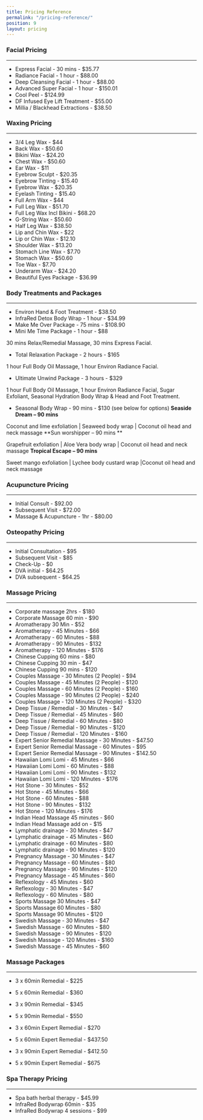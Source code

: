 ```yaml
---
title: Pricing Reference
permalink: "/pricing-reference/"
position: 9
layout: pricing
---
```


### Facial Pricing

---

- Express Facial - 30 mins - $35.77
- Radiance Facial - 1 hour - $88.00
- Deep Cleansing Facial - 1 hour - $88.00
- Advanced Super Facial - 1 hour - $150.01
- Cool Peel - $124.99
- DF Infused Eye Lift Treatment - $55.00
- Millia / Blackhead Extractions - $38.50

### Waxing Pricing

---

- 3/4 Leg Wax - \$44
- Back Wax - \$50.60
- Bikini Wax - \$24.20
- Chest Wax - \$50.60
- Ear Wax - \$11
- Eyebrow Sculpt - \$20.35
- Eyebrow Tinting - \$15.40
- Eyebrow Wax - \$20.35
- Eyelash Tinting - \$15.40
- Full Arm Wax - \$44
- Full Leg Wax - \$51.70
- Full Leg Wax Incl Bikini - \$68.20
- G-String Wax - \$50.60
- Half Leg Wax - \$38.50
- Lip and Chin Wax - \$22
- Lip or Chin Wax - \$12.10
- Shoulder Wax - \$13.20
- Stomach Line Wax - \$7.70
- Stomach Wax - \$50.60
- Toe Wax - \$7.70
- Underarm Wax - \$24.20
- Beautiful Eyes Package - \$36.99

### Body Treatments and Packages

---

- Environ Hand & Foot Treatment - \$38.50
- InfraRed Detox Body Wrap - 1 hour - \$34.99
- Make Me Over Package - 75 mins - \$108.90
- Mini Me Time Package - 1 hour - \$88

30 mins Relax/Remedial Massage, 30 mins Express Facial.
- Total Relaxation Package - 2 hours - \$165

1 hour Full Body Oil Massage, 1 hour Environ Radiance Facial.
- Ultimate Unwind Package - 3 hours - \$329

 1 hour Full Body Oil Massage, 1 hour Environ Radiance Facial, Sugar Exfoliant, Seasonal Hydration Body Wrap & Head and Foot Treatment.

- Seasonal Body Wrap - 90 mins - \$130 (see below for options)
  **Seaside Dream – 90 mins**

Coconut and lime exfoliation | Seaweed body wrap | Coconut oil head and neck massage
  **Sun worshipper – 90 mins **

Grapefruit exfoliation | Aloe Vera body wrap | Coconut oil head and neck massage
  **Tropical Escape – 90 mins**

Sweet mango exfoliation | Lychee body custard wrap |Coconut oil head and neck massage

### Acupuncture Pricing

---

- Initial Consult - $92.00
- Subsequent Visit - $72.00
- Massage & Acupuncture - 1hr - $80.00

### Osteopathy Pricing

---

- Initial Consultation - \$95
- Subsequent Visit - \$85
- Check-Up - \$0
- DVA initial - \$64.25
- DVA subsequent - \$64.25

### Massage Pricing

---

- Corporate massage 2hrs - \$180
- Corporate Massage 60 min - \$90
- Aromatherapy 30 Min - \$52
- Aromatherapy - 45 Minutes - \$66
- Aromatherapy - 60 Minutes - \$88
- Aromatherapy - 90 Minutes - \$132
- Aromatherapy - 120 Minutes - \$176
- Chinese Cupping 60 mins - \$80
- Chinese Cupping 30 min - \$47
- Chinese Cupping 90 mins - \$120
- Couples Massage - 30 Minutes (2 People) - \$94
- Couples Massage - 45 Minutes (2 People) - \$120
- Couples Massage - 60 Minutes (2 People) - \$160
- Couples Massage - 90 Minutes (2 People) - \$240
- Couples Massage - 120 Minutes (2 People) - \$320
- Deep Tissue / Remedial - 30 Minutes - \$47
- Deep Tissue / Remedial - 45 Minutes - \$60
- Deep Tissue / Remedial - 60 Minutes - \$80
- Deep Tissue / Remedial - 90 Minutes - \$120
- Deep Tissue / Remedial - 120 Minutes - \$160
- Expert Senior Remedial Massage - 30 Minutes - \$47.50
- Expert Senior Remedial Massage - 60 Minutes - \$95
- Expert Senior Remedial Massage - 90 Minutes - \$142.50
- Hawaiian Lomi Lomi - 45 Minutes - \$66
- Hawaiian Lomi Lomi - 60 Minutes - \$88
- Hawaiian Lomi Lomi - 90 Minutes - \$132
- Hawaiian Lomi Lomi - 120 Minutes - \$176
- Hot Stone - 30 Minutes - \$52
- Hot Stone - 45 Minutes - \$66
- Hot Stone - 60 Minutes - \$88
- Hot Stone - 90 Minutes - \$132
- Hot Stone - 120 Minutes - \$176
- Indian Head Massage 45 minutes - \$60
- Indian Head Massage add on - \$15
- Lymphatic drainage - 30 Minutes - \$47
- Lymphatic drainage - 45 Minutes - \$60
- Lymphatic drainage - 60 Minutes - \$80
- Lymphatic drainage - 90 Minutes - \$120
- Pregnancy Massage - 30 Minutes - \$47
- Pregnancy Massage - 60 Minutes - \$80
- Pregnancy Massage - 90 Minutes - \$120
- Pregnancy Massage - 45 Minutes - \$60
- Reflexology - 45 Minutes - \$60
- Reflexology - 30 Minutes - \$47
- Reflexology - 60 Minutes - \$80
- Sports Massage 30 Minutes - \$47
- Sports Massage 60 Minutes - \$80
- Sports Massage 90 Minutes - \$120
- Swedish Massage - 30 Minutes - \$47
- Swedish Massage - 60 Minutes - \$80
- Swedish Massage - 90 Minutes - \$120
- Swedish Massage - 120 Minutes - \$160
- Swedish Massage - 45 Minutes - \$60

### Massage Packages

---

- 3 x 60min Remedial - \$225
- 5 x 60min Remedial - \$360
- 3 x 90min Remedial - \$345
- 5 x 90min Remedial - \$550

- 3 x 60min Expert Remedial - \$270
- 5 x 60min Expert Remedial - \$437.50
- 3 x 90min Expert Remedial - \$412.50
- 5 x 90min Expert Remedial - \$675

### Spa Therapy Pricing

---

- Spa bath herbal therapy - \$45.99
- InfraRed Bodywrap 60min - \$35
- InfraRed Bodywrap 4 sessions - \$99
